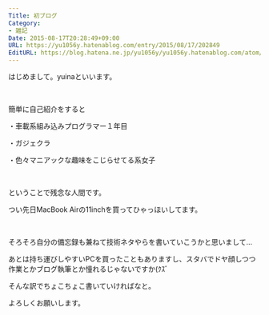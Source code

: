 ```yaml
---
Title: 初ブログ
Category:
- 雑記
Date: 2015-08-17T20:28:49+09:00
URL: https://yu1056y.hatenablog.com/entry/2015/08/17/202849
EditURL: https://blog.hatena.ne.jp/yu1056y/yu1056y.hatenablog.com/atom/entry/8454420450105951580
---
```


<p>はじめまして。yuinaといいます。</p>
<p> </p>
<p>簡単に自己紹介をすると</p>
<p>・車載系組み込みプログラマー１年目</p>
<p>・ガジェクラ</p>
<p>・色々マニアックな趣味をこじらせてる系女子</p>
<p> </p>
<p>ということで残念な人間です。</p>
<p>つい先日MacBook Airの11inchを買ってひゃっほいしてます。</p>
<p> </p>
<p>そろそろ自分の備忘録も兼ねて技術ネタやらを書いていこうかと思いまして…</p>
<p>あとは持ち運びしやすいPCを買ったこともありますし、スタバでドヤ顔しつつ作業とかブログ執筆とか憧れるじゃないですか(ｸｽﾞ</p>
<p>そんな訳でちょこちょこ書いていければなと。</p>
<p>よろしくお願いします。</p>
<p> </p>
